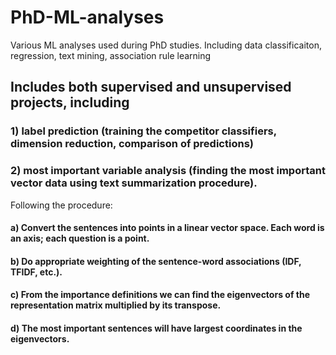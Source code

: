 # PhD-ML-analyses
Various ML analyses used during PhD studies. Including data classificaiton, regression, text mining, association rule learning

## Includes both supervised and unsupervised projects, including 
### 1) label prediction (training the competitor classifiers, dimension reduction, comparison of predictions)

### 2) most important variable analysis (finding the most important vector data using text summarization procedure). 
Following the procedure:

   #### a) Convert the sentences into points in a linear vector space. Each word is an axis; each question is a point.
   #### b) Do appropriate weighting of the sentence-word associations (IDF, TFIDF, etc.).
   #### c) From the importance definitions we can find the eigenvectors of the representation matrix multiplied by its transpose. 
   #### d) The most important sentences will have largest coordinates in the eigenvectors.


